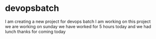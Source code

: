 # devopsbatch
I am creating a new project for devops batch
I am working on this project
we are working on sunday
we have worked for 5 hours today and we had lunch
thanks for coming today
